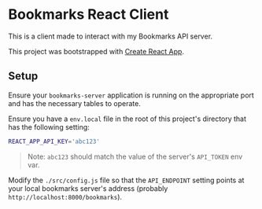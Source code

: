 # Bookmarks React Client
This is a client made to interact with my Bookmarks API server. 

This project was bootstrapped with [Create React App](https://github.com/facebook/create-react-app).

## Setup

Ensure your `bookmarks-server` application is running on the appropriate port and has the necessary tables to operate.

Ensure you have a `env.local` file in the root of this project's directory that has the following setting:

```bash
REACT_APP_API_KEY='abc123'
```

> Note: `abc123` should match the value of the server's `API_TOKEN` env var.

Modify the `./src/config.js` file so that the `API_ENDPOINT` setting points at your local bookmarks server's address (probably `http://localhost:8000/bookmarks`).
